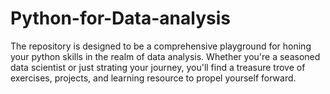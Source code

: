 # Python-for-Data-analysis
The repository is designed to be a comprehensive playground for honing your python skills in the realm of data analysis. Whether you're a seasoned data scientist or just strating your journey, you'll find a treasure trove of exercises, projects, and learning resource to propel yourself forward.
